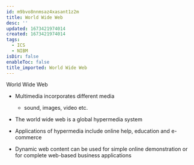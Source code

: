 ```yaml
---
id: m9bvo8nnmsaz4xasant1z2m
title: World Wide Web
desc: ''
updated: 1673421974014
created: 1673421974014
tags:
  - ICS
  - NIBM
isDir: false
enableToc: false
title_imported: World Wide Web
---
```


World Wide Web


-   Multimedia incorporates different media

    -   sound, images, video etc.

-   The world wide web is a global hypermedia system

-   Applications of hypermedia include online help, education and e-commerce

-   Dynamic web content can be used for simple online demonstration or for complete web-based business applications
